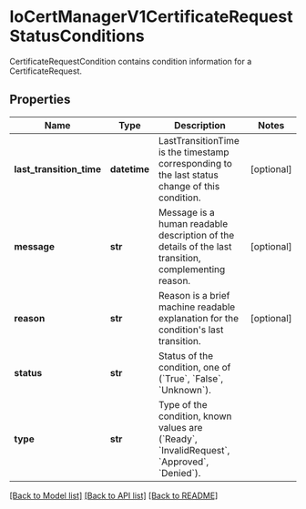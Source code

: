 # IoCertManagerV1CertificateRequestStatusConditions

CertificateRequestCondition contains condition information for a CertificateRequest.
## Properties
Name | Type | Description | Notes
------------ | ------------- | ------------- | -------------
**last_transition_time** | **datetime** | LastTransitionTime is the timestamp corresponding to the last status change of this condition. | [optional] 
**message** | **str** | Message is a human readable description of the details of the last transition, complementing reason. | [optional] 
**reason** | **str** | Reason is a brief machine readable explanation for the condition&#39;s last transition. | [optional] 
**status** | **str** | Status of the condition, one of (&#x60;True&#x60;, &#x60;False&#x60;, &#x60;Unknown&#x60;). | 
**type** | **str** | Type of the condition, known values are (&#x60;Ready&#x60;, &#x60;InvalidRequest&#x60;, &#x60;Approved&#x60;, &#x60;Denied&#x60;). | 

[[Back to Model list]](../README.md#documentation-for-models) [[Back to API list]](../README.md#documentation-for-api-endpoints) [[Back to README]](../README.md)


